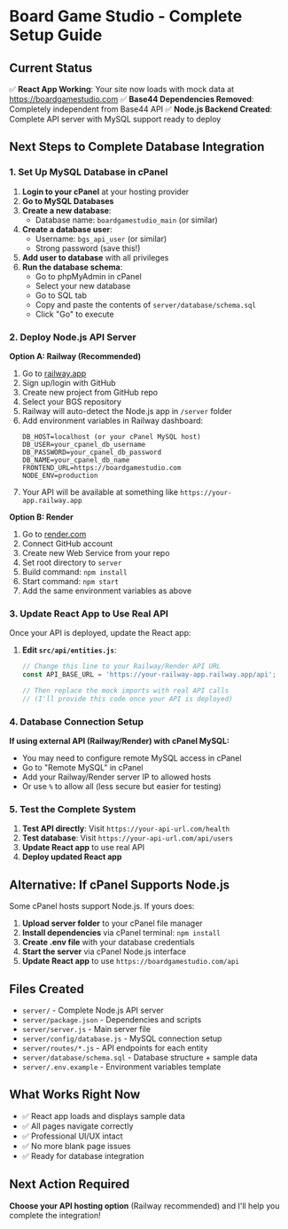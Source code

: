 # Board Game Studio - Complete Setup Guide

## Current Status
✅ **React App Working**: Your site now loads with mock data at https://boardgamestudio.com
✅ **Base44 Dependencies Removed**: Completely independent from Base44 API
✅ **Node.js Backend Created**: Complete API server with MySQL support ready to deploy

## Next Steps to Complete Database Integration

### 1. Set Up MySQL Database in cPanel

1. **Login to your cPanel** at your hosting provider
2. **Go to MySQL Databases**
3. **Create a new database**:
   - Database name: `boardgamestudio_main` (or similar)
4. **Create a database user**:
   - Username: `bgs_api_user` (or similar)
   - Strong password (save this!)
5. **Add user to database** with all privileges
6. **Run the database schema**:
   - Go to phpMyAdmin in cPanel
   - Select your new database
   - Go to SQL tab
   - Copy and paste the contents of `server/database/schema.sql`
   - Click "Go" to execute

### 2. Deploy Node.js API Server

**Option A: Railway (Recommended)**
1. Go to [railway.app](https://railway.app)
2. Sign up/login with GitHub
3. Create new project from GitHub repo
4. Select your BGS repository
5. Railway will auto-detect the Node.js app in `/server` folder
6. Add environment variables in Railway dashboard:
   ```
   DB_HOST=localhost (or your cPanel MySQL host)
   DB_USER=your_cpanel_db_username
   DB_PASSWORD=your_cpanel_db_password
   DB_NAME=your_cpanel_db_name
   FRONTEND_URL=https://boardgamestudio.com
   NODE_ENV=production
   ```
7. Your API will be available at something like `https://your-app.railway.app`

**Option B: Render**
1. Go to [render.com](https://render.com)
2. Connect GitHub account
3. Create new Web Service from your repo
4. Set root directory to `server`
5. Build command: `npm install`
6. Start command: `npm start`
7. Add the same environment variables as above

### 3. Update React App to Use Real API

Once your API is deployed, update the React app:

1. **Edit `src/api/entities.js`**:
   ```javascript
   // Change this line to your Railway/Render API URL
   const API_BASE_URL = 'https://your-railway-app.railway.app/api';
   
   // Then replace the mock imports with real API calls
   // (I'll provide this code once your API is deployed)
   ```

### 4. Database Connection Setup

**If using external API (Railway/Render) with cPanel MySQL:**
- You may need to configure remote MySQL access in cPanel
- Go to "Remote MySQL" in cPanel
- Add your Railway/Render server IP to allowed hosts
- Or use `%` to allow all (less secure but easier for testing)

### 5. Test the Complete System

1. **Test API directly**: Visit `https://your-api-url.com/health`
2. **Test database**: Visit `https://your-api-url.com/api/users` 
3. **Update React app** to use real API
4. **Deploy updated React app**

## Alternative: If cPanel Supports Node.js

Some cPanel hosts support Node.js. If yours does:

1. **Upload server folder** to your cPanel file manager
2. **Install dependencies** via cPanel terminal: `npm install`
3. **Create .env file** with your database credentials
4. **Start the server** via cPanel Node.js interface
5. **Update React app** to use `https://boardgamestudio.com/api`

## Files Created

- `server/` - Complete Node.js API server
- `server/package.json` - Dependencies and scripts
- `server/server.js` - Main server file
- `server/config/database.js` - MySQL connection setup
- `server/routes/*.js` - API endpoints for each entity
- `server/database/schema.sql` - Database structure + sample data
- `server/.env.example` - Environment variables template

## What Works Right Now

- ✅ React app loads and displays sample data
- ✅ All pages navigate correctly  
- ✅ Professional UI/UX intact
- ✅ No more blank page issues
- ✅ Ready for database integration

## Next Action Required

**Choose your API hosting option** (Railway recommended) and I'll help you complete the integration!

